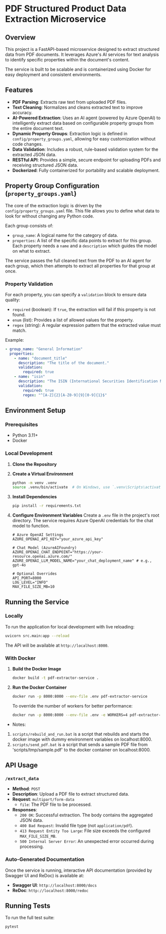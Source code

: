 # PDF Structured Product Data Extraction Microservice

## Overview

This project is a FastAPI-based microservice designed to extract structured data from PDF documents. It leverages Azure's AI services for text analysis to identify specific properties within the document's content.

The service is built to be scalable and is containerized using Docker for easy deployment and consistent environments.

## Features

-   **PDF Parsing**: Extracts raw text from uploaded PDF files.
-   **Text Cleaning**: Normalizes and cleans extracted text to improve accuracy.
-   **AI-Powered Extraction**: Uses an AI agent (powered by Azure OpenAI) to intelligently extract data based on configurable property groups from the entire document text.
-   **Dynamic Property Groups**: Extraction logic is defined in `config/property_groups.yaml`, allowing for easy customization without code changes.
-   **Data Validation**: Includes a robust, rule-based validation system for the extracted JSON data.
-   **RESTful API**: Provides a simple, secure endpoint for uploading PDFs and receiving structured JSON data.
-   **Dockerized**: Fully containerized for portability and scalable deployment.

## Property Group Configuration (`property_groups.yaml`)

The core of the extraction logic is driven by the `config/property_groups.yaml` file. This file allows you to define what data to look for without changing any Python code.

Each group consists of:
- `group_name`: A logical name for the category of data.
- `properties`: A list of the specific data points to extract for this group. Each property needs a `name` and a `description` which guides the model on what to extract.

The service passes the full cleaned text from the PDF to an AI agent for each group, which then attempts to extract all properties for that group at once.

### Property Validation

For each property, you can specify a `validation` block to ensure data quality:

- `required` (boolean): If `true`, the extraction will fail if this property is not found.
- `enum` (list): Provides a list of allowed values for the property.
- `regex` (string): A regular expression pattern that the extracted value must match.

Example:
```yaml
- group_name: "General Information"
  properties:
    - name: "document_title"
      description: "The title of the document."
      validation:
        required: true
    - name: "isin"
      description: "The ISIN (International Securities Identification Number)."
      validation:
        required: true
        regex: "^[A-Z]{2}[A-Z0-9]{9}[0-9]{1}$"
```

## Environment Setup

### Prerequisites

-   Python 3.11+
-   Docker

### Local Development

1.  **Clone the Repository**

2.  **Create a Virtual Environment**
    ```bash
    python -m venv .venv
    source .venv/bin/activate  # On Windows, use `.venv\Scripts\activate`
    ```

3.  **Install Dependencies**
    ```bash
    pip install -r requirements.txt
    ```

4.  **Configure Environment Variables**
    Create a `.env` file in the project's root directory. The service requires Azure OpenAI credentials for the chat model to function.
    ```env
    # Azure OpenAI Settings
    AZURE_OPENAI_API_KEY="your_azure_api_key"
    
    # Chat Model (AzureAIFoundry)
    AZURE_OPENAI_CHAT_ENDPOINT="https://your-resource.openai.azure.com/"
    AZURE_OPENAI_LLM_MODEL_NAME="your_chat_deployment_name" # e.g., gpt-4o

    # Optional Overrides
    API_PORT=8000
    LOG_LEVEL="INFO"
    MAX_FILE_SIZE_MB=10
    ```

## Running the Service

### Locally

To run the application for local development with live reloading:
```bash
uvicorn src.main:app --reload
```
The API will be available at `http://localhost:8000`.

### With Docker

1.  **Build the Docker Image**
    ```bash
    docker build -t pdf-extractor-service .
    ```

2.  **Run the Docker Container**
    ```bash
    docker run -p 8000:8000 --env-file .env pdf-extractor-service
    ```
    To override the number of workers for better performance:
    ```bash
    docker run -p 8000:8000 --env-file .env -e WORKERS=4 pdf-extractor-service
    ```

- Notes: 
1.  `scripts/rebuild_and_run.bat` is a script that rebuilds and starts the docker image with dummy environment variables on localhost:8000.
2.  `scripts/send_pdf.bat` is a script that sends a sample PDF file from 'scripts/tmp/sample.pdf' to the docker container on localhost:8000.

## API Usage

### `/extract_data`

-   **Method**: `POST`
-   **Description**: Upload a PDF file to extract structured data.
-   **Request**: `multipart/form-data`
    -   `file`: The PDF file to be processed.
-   **Responses**:
    -   `200 OK`: Successful extraction. The body contains the aggregated JSON data.
    -   `400 Bad Request`: Invalid file type (not `application/pdf`).
    -   `413 Request Entity Too Large`: File size exceeds the configured `MAX_FILE_SIZE_MB`.
    -   `500 Internal Server Error`: An unexpected error occurred during processing.

### Auto-Generated Documentation

Once the service is running, interactive API documentation (provided by Swagger UI and ReDoc) is available at:
-   **Swagger UI**: `http://localhost:8000/docs`
-   **ReDoc**: `http://localhost:8000/redoc`

## Running Tests

To run the full test suite:
```bash
pytest
```
